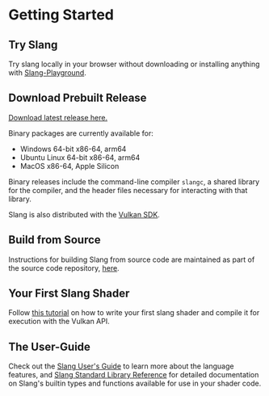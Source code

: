 # Getting Started

## Try Slang

Try slang locally in your browser without downloading or installing anything with [Slang-Playground](/slang-playground).

## Download Prebuilt Release

[Download latest release here.](https://github.com/shader-slang/slang/releases/latest)

Binary packages are currently available for:

* Windows 64-bit x86-64, arm64
* Ubuntu Linux 64-bit x86-64, arm64
* MacOS x86-64, Apple Silicon

Binary releases include the command-line compiler `slangc`, a shared library for the compiler, and the header files necessary for interacting with that library.

Slang is also distributed with the [Vulkan SDK](https://www.lunarg.com/vulkan-sdk/).

## Build from Source

Instructions for building Slang from source code are maintained as part of the source code repository, [here](https://github.com/shader-slang/slang/blob/master/docs/building.md).

## Your First Slang Shader

Follow [this tutorial](/docs/first-slang-shader) on how to write your first slang shader and compile it for execution with the Vulkan API.

## The User-Guide

Check out the [Slang User's Guide](https://shader-slang.com/slang/user-guide/index.html) to learn more about the language features, and [Slang Standard Library Reference](https://shader-slang.com/stdlib-reference) for detailed documentation on Slang's builtin types and functions available for use in your shader code.